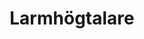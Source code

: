 ---
title: 'Larmhögtalare'
symbol_image: '/images/symbols/insats/21.svg'
weight: 21
card: true
card_color: 'bg-symbol-red'
---